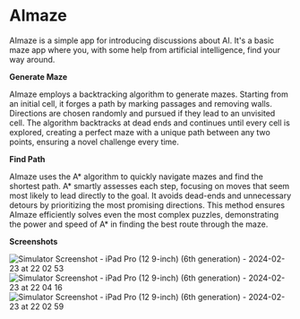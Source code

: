 # AImaze

AImaze is a simple app for introducing discussions about AI. It's a basic maze app where you, with some help from artificial intelligence, find your way around.

**Generate Maze**

AImaze employs a backtracking algorithm to generate mazes. Starting from an initial cell, it forges a path by marking passages and removing walls. Directions are chosen randomly and pursued if they lead to an unvisited cell. The algorithm backtracks at dead ends and continues until every cell is explored, creating a perfect maze with a unique path between any two points, ensuring a novel challenge every time.

**Find Path**

AImaze uses the A* algorithm to quickly navigate mazes and find the shortest path. A* smartly assesses each step, focusing on moves that seem most likely to lead directly to the goal. It avoids dead-ends and unnecessary detours by prioritizing the most promising directions. This method ensures AImaze efficiently solves even the most complex puzzles, demonstrating the power and speed of A* in finding the best route through the maze.

**Screenshots**

![Simulator Screenshot - iPad Pro (12 9-inch) (6th generation) - 2024-02-23 at 22 02 53](https://github.com/Andre-Wozniack/AImaze/assets/84557148/35c42726-1846-4f3d-874f-5a7ed3a0b50c)
![Simulator Screenshot - iPad Pro (12 9-inch) (6th generation) - 2024-02-23 at 22 04 16](https://github.com/Andre-Wozniack/AImaze/assets/84557148/3faf4b43-fe21-4415-9ec0-bd08abc716af)
![Simulator Screenshot - iPad Pro (12 9-inch) (6th generation) - 2024-02-23 at 22 02 59](https://github.com/Andre-Wozniack/AImaze/assets/84557148/d6c25f09-72d0-4bd8-8fe2-414900c52d2d)
